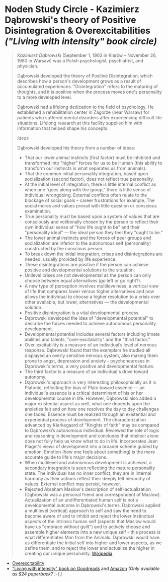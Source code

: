 # Noden Study Circle - Kazimierz Dąbrowski's theory of Positive Disintegration & Overexcitabilities _("Living with intensity" book circle)_ #

> *Kazimierz Dąbrowski* (September 1, 1902 in Klarów – November 26, 1980 in Warsaw) was a Polish psychologist, psychiatrist, and physician.
> 
> Dąbrowski developed the theory of Positive Disintegration, which describes how a person's development grows as a result of accumulated experiences. "Disintegration" refers to the maturing of thoughts, and it is positive when the process moves one's personality to a more developed level.
> 
> Dąbrowski had a lifelong dedication to the field of psychology. He established a rehabilitation center in Zagorze (near Warsaw) for patients who suffered mental disorders after experiencing difficult life situations. Lifelong research at this facility supplied him with information that helped shape his concepts.
> 
> *Ideas*
>
> Dąbrowski developed his theory from a number of ideas:
> 
> * That our lower animal instincts (first factor) must be inhibited and transformed into "higher" forces for us to be Human (this ability to transform our instincts is what separates us from animals).
> * That the common initial personality integration, based upon socialization (second factor), does not reflect true personality.
> * At the initial level of integration, there is little internal conflict as when one “goes along with the group,” there is little sense of individual wrongdoing. External conflicts often relate to the blockage of social goals – career frustrations for example. The social mores and values prevail with little question or conscious examination.
> * True personality must be based upon a system of values that are consciously and volitionally chosen by the person to reflect their own individual sense of "how life ought to be" and their "personality ideal" — the ideal person they feel they "ought to be."
> * The lower animal instincts and the forces of peer groups and socialization are inferior to the autonomous self (personality) constructed by the conscious person.
> * To break down the initial integration, crises and disintegrations are needed, usually provided by life experience.
> * These disintegrations are positive if the person can achieve positive and developmental solutions to the situation.
> * Unilevel crises are not developmental as the person can only choose between equal alternatives (go left or go right?).
> * A new type of perception involves multilevelness, a vertical view of life that compares lower versus higher alternatives and now allows the individual to choose a higher resolution to a crisis over other available, but lower, alternatives — the developmental solution.
> * Positive disintegration is a vital developmental process.
> * Dąbrowski developed the idea of "developmental potential" to describe the forces needed to achieve autonomous personality development.
> * Developmental potential includes several factors including innate abilities and talents, "over-excitability" and the "third factor."
> * Over-excitability is a measure of an individual’s level of nervous response. Dąbrowski found that the exemplars he studied all displayed an overly sensitive nervous system, also making them prone to angst, depression and anxiety - psychoneuroses in Dąbrowski's terms, a very positive and developmental feature.
> * The third factor is a measure of an individual's drive toward autonomy.
> * Dąbrowski's approach is very interesting philosophically as it is Platonic, reflecting the bias of Plato toward essence — an individual's essence is a critical determinant of his or her developmental course in life. However, Dąbrowski also added a major existential aspect as well, what one depends upon the anxieties felt and on how one resolves the day to day challenges one faces. Essence must be realized through an existential and experiential process of development. The characterization advanced by Kierkegaard of "Knights of faith" may be compared to Dąbrowski’s autonomous individual.
Reviewed the role of logic and reasoning in development and concludes that intellect alone does not fully help us know what to do in life. Incorporates Jean Piaget's views of development into a broader scheme guided by emotion. Emotion (how one feels about something) is the more accurate guide to life's major decisions.
> * When multilevel and autonomous development is achieved, a secondary integration is seen reflecting the mature personality state. The individual has no inner conflict; they are in internal harmony as their actions reflect their deeply felt hierarchy of values. External conflict may persist, however.
> * Rejected Abraham Maslow's description of self-actualization (Dąbrowski was a personal friend and correspondent of Maslow). Actualization of an undifferentiated human self is not a developmental outcome in Dąbrowski's terms. Dąbrowski applied a multilevel (vertical) approach to self and saw the need to become aware of and to inhibit and reject the lower instinctual aspects of the intrinsic human self (aspects that Maslow would have us "embrace without guilt") and to actively choose and assemble higher elements into a new unique self - this process is what differentiates Man from the Animals. Dąbrowski would have us differentiate the initial self into higher and lower aspects, as we define them, and to reject the lower and actualize the higher in creating our unique personality. [Wikipedia](https://en.wikipedia.org/wiki/Kazimierz_D%C4%85browski?oldformat=true)

* [Overexcitability](https://en.wikipedia.org/wiki/Overexcitability?oldformat=true)
* ["Living with intensity" book on Goodreads](https://www.goodreads.com/book/show/4912918-living-with-intensity?ac=1&from_search=true) and [Amazon](https://smile.amazon.com/Living-Intensity-Understanding-Sensitivity-Excitability/dp/0910707898/ref=smi_www_rco2_go_smi_g2609328962?_encoding=UTF8&%2AVersion%2A=1&%2Aentries%2A=0&ie=UTF8) _(Only available as $24 paperback? :-( )_
